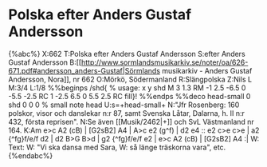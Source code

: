 # Polska efter Anders Gustaf Andersson

{%abc%}
X:662
T:Polska efter Anders Gustaf Andersson
S:efter Anders Gustaf Andersson
B:[[http://www.sormlandsmusikarkiv.se/noter/oa/626-671.pdf#andersson_anders-Gustaf|Sörmlands musikarkiv - Anders Gustaf Andersson, Nora]], nr 662
O:Mörkö, Södermanland
R:Slängpolska
Z:Nils L
M:3/4
L:1/8
%%beginps
/shd{	% usage: x y shd
	M 3 1.3 RM
	-1 2.5 -6.5 0 -5.5 -2.5 RC
	1 -2.5 6.5 0 5.5 2.5 RC fill}!
%%endps
%%deco head-small 0 shd 0 0 0	% small note head
U:s=+head-small+
N:"Jfr Rosenberg: 160 polskor, visor och danslekar n:r 87, samt Svenska Låtar, Dalarna, h. II n:r 432, första reprisen".
N:Se även [[Musik/2462|+]] och SvL Västmanland nr 164.
K:Am
e>c A2 (cB) | [G2sB2] A4 | A>c e2 (g^f) | d2 e4 ::
e2 c>e c>e | a2 {^fg}f/e/f d2 | d2 B>G B>d | g2 {^fg}f/e/f e2 |
e>c A2 (cB) | [G2sB2] A4 :|
W: Text:
W: "Vi ska dansa med Sara,
W: så länge träskorna vara", etc.
{%endabc%}
